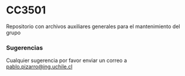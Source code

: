 # CC3501

Repositorio con archivos auxiliares generales para el mantenimiento del grupo

### Sugerencias

Cualquier sugerencia por favor enviar un correo a [pablo.pizarro@ing.uchile.cl](mailto:pablo.pizarro@ing.uchile.cl)